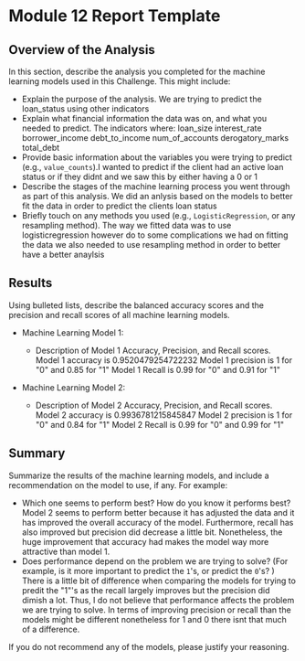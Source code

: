 # Module 12 Report Template

## Overview of the Analysis

In this section, describe the analysis you completed for the machine learning models used in this Challenge. This might include:

* Explain the purpose of the analysis. We are trying to predict the loan_status using other indicators
* Explain what financial information the data was on, and what you needed to predict. The indicators where: loan_size	interest_rate	borrower_income	debt_to_income	num_of_accounts	derogatory_marks	total_debt
* Provide basic information about the variables you were trying to predict (e.g., `value_counts`).I wanted to predict if the client had an active loan status or if they didnt and we saw this by either having a 0 or 1
* Describe the stages of the machine learning process you went through as part of this analysis. We did an anlysis based on the models to better fit the data in order to predict the clients loan status 
* Briefly touch on any methods you used (e.g., `LogisticRegression`, or any resampling method). The way we fitted data was to use logisticregression however do to some complications we had on fitting the data we also needed to use resampling method in order to better have a better anaylsis

## Results

Using bulleted lists, describe the balanced accuracy scores and the precision and recall scores of all machine learning models.

* Machine Learning Model 1:
  * Description of Model 1 Accuracy, Precision, and Recall scores.
  Model 1 accuracy is 0.9520479254722232
  Model 1 precision is 1 for "0" and 0.85 for "1"
  Model 1 Recall is 0.99 for "0" and 0.91 for "1"



* Machine Learning Model 2:
  * Description of Model 2 Accuracy, Precision, and Recall scores.
  Model 2 accuracy is 0.9936781215845847
  Model 2 precision is 1 for "0" and 0.84 for "1"
  Model 2 Recall is 0.99 for "0" and 0.99 for "1"

## Summary

Summarize the results of the machine learning models, and include a recommendation on the model to use, if any. For example:
* Which one seems to perform best? How do you know it performs best? 
Model 2 seems to perform better because it has adjusted the data and it has improved the overall accuracy of the model. Furthermore, recall has also improved but precision did decrease a little bit. Nonetheless, the huge improvement that accuracy had makes the model way more attractive than model 1. 
* Does performance depend on the problem we are trying to solve? (For example, is it more important to predict the `1`'s, or predict the `0`'s? ) 
There is a little bit of difference when comparing the models for trying to predit the "1"'s as the recall largely improves but the precision did dimish a lot. Thus, I do not believe that performance affects the problem we are trying to solve. In terms of improving precision or recall than the models might be different nonetheless for 1 and 0 there isnt that much of a difference. 

If you do not recommend any of the models, please justify your reasoning.
